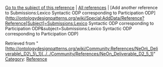 [Go to the subject of this reference](../../Submissions/Lexico_Syntactic_ODP_corresponding_to_Participation_ODP "Submissions:Lexico Syntactic ODP corresponding to Participation ODP") | [All references](../../Community/References.1 "Community:References") | [Add another reference to Submissions:Lexico Syntactic ODP corresponding to Participation ODP](http://ontologydesignpatterns.org/wiki/Special:AddData/Reference?Reference[Subject]=Submissions:Lexico Syntactic ODP corresponding to Participation ODP&subject=Submissions:Lexico Syntactic ODP corresponding to Participation ODP)


Retrieved from "[http://ontologydesignpatterns.org/wiki/Community:References/NeOn\_Deliverable\_D2\_5\_1](../../Community/References/NeOn_Deliverable_D2_5_1)"
 [Category](http://ontologydesignpatterns.org/wiki/Special:Categories "Special:Categories"): [Reference](../../Category/Reference "Category:Reference")